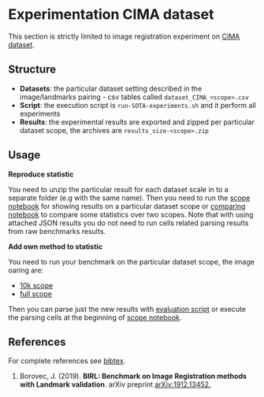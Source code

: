 # Experimentation CIMA dataset

This section is strictly limited to image registration experiment on [CIMA dataset](http://cmp.felk.cvut.cz/~borovji3/?page=dataset).

## Structure

- **Datasets**: the particular dataset setting described in the image/landmarks pairing - csv tables called `dataset_CIMA_<scope>.csv`
- **Script**: the execution script is `run-SOTA-experiments.sh` and it perform all experiments
- **Results**: the experimental results are exported and zipped per particular dataset scope, the archives are `results_size-<scope>.zip`

## Usage

**Reproduce statistic**

You need to unzip the particular result for each dataset scale in to a separate folder (e.g with the same name).
Then  you need to run the [scope notebook](../notebooks/CIMA_SOTA-results_scope.ipynb) for showing results on a particular dataset scope or [comparing notebook](../notebooks/CIMA_SOTA-results_comparing.ipynb) to compare some statistics over two scopes.
Note that with using attached JSON results you do not need to run cells related parsing results from raw benchmarks results.

**Add own method to statistic**

You need to run your benchmark on the particular dataset scope, the image oaring are:

- [10k scope](dataset_CIMA_10k.csv)
- [full scope](dataset_CIMA_full.csv)

Then you can parse just the new results with [evaluation script](../bm_ANHIR/evaluate_submission.py) or execute the parsing cells at the beginning of [scope notebook](../notebooks/CIMA_SOTA-results_scope.ipynb).

## References

For complete references see [bibtex](../docs/references.bib).

1. Borovec, J. (2019). **BIRL: Benchmark on Image Registration methods with Landmark validation**. arXiv preprint [arXiv:1912.13452.](https://arxiv.org/abs/1912.13452)
